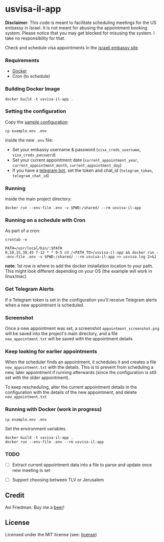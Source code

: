 usvisa-il-app
=============

**Disclaimer**: This code is meant to facilitate scheduling meetings for the US embassy in Israel. It is not meant for abusing the appointment booking system. Please notice that you may get blocked for misusing the system. I take no responsibility for that.

Check and schedule visa appointments in the [israeli embassy site][israel embassy site]

### Requirements

* [Docker][get docker]
* Cron (to schedule)

### Building Docker Image

```shell
docker build -t usvisa-il-app .
```

### Setting the configuration

Copy the [sample configuration](conf/config.example.yaml):

```shell
cp example.env .env
```

inside the new `.env` file:

* Set your embassy username & password (`visa_creds_username`, `visa_creds_password`)
* Set your current appointment date (`current_appointment_year`, `current_appointment_month`, `current_appointment_day`)
* If you have a [telegram bot](#get-telegram-alerts), set the token and chat_id (`telegram_token`, `telegram_chat_id`)

### Running

inside the main project directory:

```shell
docker run --env-file .env -v $PWD:/shared/ --rm usvisa-il-app
```

### Running on a schedule with Cron

As part of a cron:

```shell
crontab -e
```

```shell
PATH=/usr/local/bin/:$PATH
0,10,15,30,45 7-12 * * 0-5 cd /<PATH_TO>/usvisa-il-app && docker run --env-file .env -v $PWD:/shared/ --rm usvisa-il-app >> usvisa.log 2>&1
```

**note**: 1st row is where to add the docker installation location to your path. This might look different depending on your OS (the example will work in linux/mac)

### Get Telegram Alerts

If a Telegram token is set in the configuration you'll receive Telegram alerts when a new appointment is scheduled.

### Screenshot

Once a new appointment was set, a screenshot `appointment_screenshot.png` will be saved into the project's main directory, and a file `new_appointment.txt` will be saved with the appointment details

### Keep looking for earlier appointments

When the scheduler finds an appointment, it schedules it and creates a file `new_appointment.txt` with the details. This is to prevent from scheduling a new, later appointment if running afterwards (since the configuration is still set with the older appointment).

To keep rescheduling, alter the current appointment details in the configuration with the details of the new appointment, and delete `new_appointment.txt`

### Running with Docker (work in progress)

```shell
cp example.env .env
```

Set the environment variables.

```shell
docker build -t usvisa-il-app .
docker run --env-file .env --rm usvisa-il-app
```

### TODO

- [ ] Extract current appointment data into a file to parse and update once new meeting is set
- [ ] Support choosing between TLV or Jerusalem


## Credit

Avi Friedman. Buy me a [beer][buy me coffee]!

## License

Licensed under the MIT license (see: [license](LICENSE))

[israel embassy site]: https://ais.usvisa-info.com/he-il
[get docker]: https://docs.docker.com/get-docker/
[buy me coffee]: https://www.buymeacoffee.com/avifr